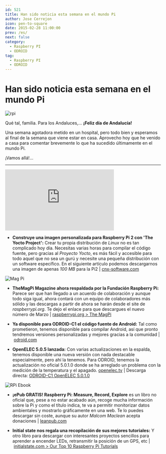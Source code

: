 ```yaml
---
id: 521
title: Han sido noticia esta semana en el mundo Pi
author: Jose Cerrejon
icon: pen-to-square
date: 2015-02-28 11:00:00
prev: /es/
next: false
category:
  - Raspberry PI
  - ODROID
tag:
  - Raspberry PI
  - ODROID
---
```


# Han sido noticia esta semana en el mundo Pi

![rpi](/images/2015/02/all_rpi_togheter_min.jpg)

Qué tal, familia. Para los Andaluces,... **¡Feliz día de Andalucía!**

Una semana agotadora metido en un hospital, pero todo bien y esperamos al final de la semana que viene estar en casa. Aprovecho hoy que he venido a casa para comentar brevemente lo que ha sucedido últimamente en el mundo Pi.

¡Vamos allá!...

- - -
<iframe width="352" height="198" src="https://www.youtube.com/embed/7WaPZ5wyRsM?rel=0" frameborder="0" allowfullscreen></iframe>

* **Construye una imagen personalizada para Raspberry Pi 2 con 'The Yocto Project':** Crear tu propia distribución de *Linux* no es tan complicado hoy día. Necesitas varias horas para compilar el código fuente, pero gracias al *Proyecto Yocto*, es más fácil y accesible para todo aquel que no sea un gurú y necesite una pequeña distribución con un software específico. En el siguiente artículo podemos descargarnos una imagen de apenas *100 MB* para la Pi2 | [cnx-software.com](http://www.cnx-software.com/2015/02/27/yocto-project-raspberry-pi-2-board-minimal-image/)

![Mag Pi](/images/2015/02/new_magpi.png)

* **TheMagPi Magazine ahora respaldada por la Fundación Raspberry Pi:** Parece ser que han llegado a un acuerdo de colaboración y aunque todo siga igual, ahora contará con un equipo de colaboradores más sólido y las descargas a partir de ahora se harán desde el site de *raspberrypi.org*. Te dejo el enlace para que descargues el nuevo número de Marzo | [raspberrypi.org > The MagPi](http://www.raspberrypi.org/magpi/issues/31/)

* **Ya disponible para ODROID-C1 el código fuente de Android:** Tal como prometieron, tenemos disponible para compilar Android, así que pronto tendremos versiones personalizadas y mejores gracias a la comunidad | [odroid.com](http://odroid.com/dokuwiki/doku.php?id=en:c1_building_android)

* **OpenELEC 5.0.5 lanzada:** Con varias actualizaciones en la espalda, tenemos disponible una nueva versión con nada destacable especialmente, pero ahí la tenemos. Para ODROID, tenemos la actualización no oficial 5.0.1.0 donde se ha arreglado un problema con la medición de la temperatura y el apagado. [openelec.tv](http://openelec.tv/get-openelec) | Descarga directa: [ODROID-C1 OpenELEC 5.0.1.0](https://github.com/zalaare/OpenELEC-Odroid/archive/5.0.1.0.tar.gz)

![RPi Ebook](/images/2015/02/RPi_measure_book.png)

* **¡ePub GRATIS! Raspberry Pi: Measure, Record, Explore** es un libro no oficial que, pese a no estar acabado aún, recoge mucha información sobre la Pi y como el título indica, te va a permitir monitorizar datos ambientales y mostrarlo gráficamente en una web. Te lo puedes descargar sin coste, aunque su autor *Malcom Maclean* acepta donaciones | [leanpub.com](https://leanpub.com/RPiMRE)

* **Initial state nos regala una recopilación de sus mejores tutoriales:** Y otro libro para descargar con interesantes proyectos sencillos para aprender a encender LEDs, retransmitir la posición de un GPS, etc | [initialstate.com > Our Top 10 Raspberry Pi Tutorials](http://blog.initialstate.com/top-10-raspberry-pi-tutorials/)